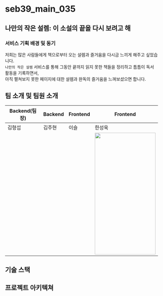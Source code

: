 # seb39_main_035

## 나만의 작은 설렘: 이 소설의 끝을 다시 보려고 해

### 서비스 기획 배경 및 동기 

저희는 많은 사람들에게 책으로부터 오는 설렘과 즐거움을 다시금 느끼게 해주고 싶었습니다.</br>
`나만의 작은 설렘` 서비스를 통해 그동안 끝까지 읽지 못한 책들을 정리하고 틈틈이 독서 활동을 기록하면서, </br>
아직 펼쳐보지 못한 페이지에 대한 설렘과 완독의 즐거움을 느껴보셨으면 합니다.

## 팀 소개 및 팀원 소개
Backend(팀장) | Backend | Frontend | Frontend
--|--|--|--
김형섭 | 김주현 | 이슬 | 한성욱
| | | | <img src="https://avatars.githubusercontent.com/u/27681985?v=4" width="200" height="400"/>

## 기술 스택

## 프로젝트 아키텍쳐


